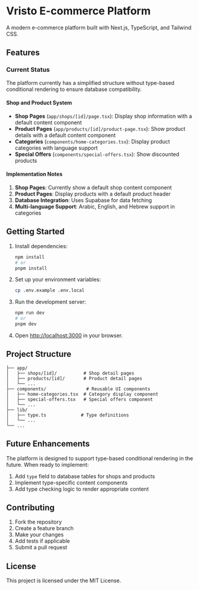 # Vristo E-commerce Platform

A modern e-commerce platform built with Next.js, TypeScript, and Tailwind CSS.

## Features

### Current Status

The platform currently has a simplified structure without type-based conditional rendering to ensure database compatibility.

#### Shop and Product System

- **Shop Pages** (`app/shops/[id]/page.tsx`): Display shop information with a default content component
- **Product Pages** (`app/products/[id]/product-page.tsx`): Show product details with a default content component
- **Categories** (`components/home-categories.tsx`): Display product categories with language support
- **Special Offers** (`components/special-offers.tsx`): Show discounted products

#### Implementation Notes

1. **Shop Pages**: Currently show a default shop content component
2. **Product Pages**: Display products with a default product header
3. **Database Integration**: Uses Supabase for data fetching
4. **Multi-language Support**: Arabic, English, and Hebrew support in categories

## Getting Started

1. Install dependencies:
   ```bash
   npm install
   # or
   pnpm install
   ```

2. Set up your environment variables:
   ```bash
   cp .env.example .env.local
   ```

3. Run the development server:
   ```bash
   npm run dev
   # or
   pnpm dev
   ```

4. Open [http://localhost:3000](http://localhost:3000) in your browser.

## Project Structure

```
├── app/
│   ├── shops/[id]/          # Shop detail pages
│   ├── products/[id]/       # Product detail pages
│   └── ...
├── components/               # Reusable UI components
│   ├── home-categories.tsx  # Category display component
│   ├── special-offers.tsx   # Special offers component
│   └── ...
├── lib/
│   ├── type.ts             # Type definitions
│   └── ...
└── ...
```

## Future Enhancements

The platform is designed to support type-based conditional rendering in the future. When ready to implement:

1. Add `type` field to database tables for shops and products
2. Implement type-specific content components
3. Add type checking logic to render appropriate content

## Contributing

1. Fork the repository
2. Create a feature branch
3. Make your changes
4. Add tests if applicable
5. Submit a pull request

## License

This project is licensed under the MIT License.

